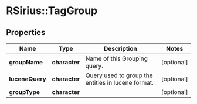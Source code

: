 # RSirius::TagGroup


## Properties
Name | Type | Description | Notes
------------ | ------------- | ------------- | -------------
**groupName** | **character** | Name of this Grouping query. | [optional] 
**luceneQuery** | **character** | Query used to group the entities in lucene format. | [optional] 
**groupType** | **character** |  | [optional] 


